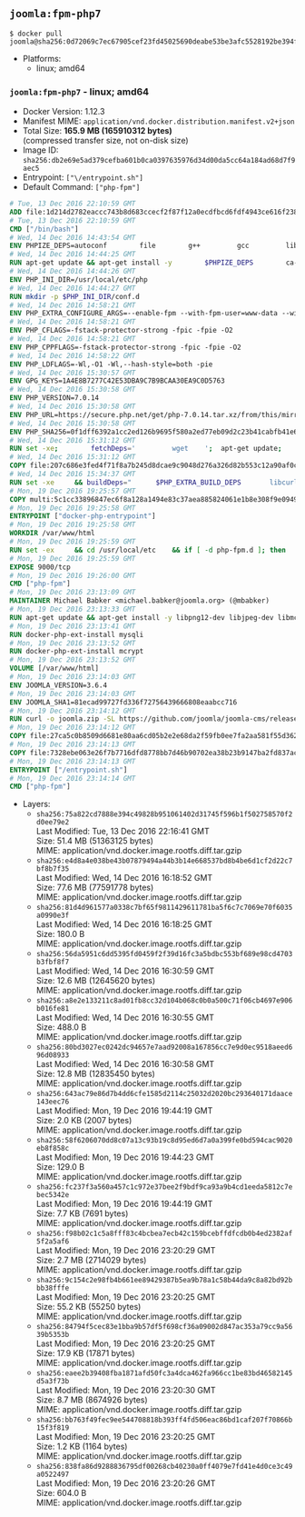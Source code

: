 ## `joomla:fpm-php7`

```console
$ docker pull joomla@sha256:0d72069c7ec67905cef23fd45025690deabe53be3afc5528192be394fd1a26aa
```

-	Platforms:
	-	linux; amd64

### `joomla:fpm-php7` - linux; amd64

-	Docker Version: 1.12.3
-	Manifest MIME: `application/vnd.docker.distribution.manifest.v2+json`
-	Total Size: **165.9 MB (165910312 bytes)**  
	(compressed transfer size, not on-disk size)
-	Image ID: `sha256:db2e69e5ad379cefba601b0ca0397635976d34d00da5cc64a184ad68d7f9aec5`
-	Entrypoint: `["\/entrypoint.sh"]`
-	Default Command: `["php-fpm"]`

```dockerfile
# Tue, 13 Dec 2016 22:10:59 GMT
ADD file:1d214d2782eaccc743b8d683ccecf2f87f12a0ecdfbcd6fdf4943ce616f23870 in / 
# Tue, 13 Dec 2016 22:10:59 GMT
CMD ["/bin/bash"]
# Wed, 14 Dec 2016 14:43:54 GMT
ENV PHPIZE_DEPS=autoconf 		file 		g++ 		gcc 		libc-dev 		make 		pkg-config 		re2c
# Wed, 14 Dec 2016 14:44:25 GMT
RUN apt-get update && apt-get install -y 		$PHPIZE_DEPS 		ca-certificates 		curl 		libedit2 		libsqlite3-0 		libxml2 		xz-utils 	--no-install-recommends && rm -r /var/lib/apt/lists/*
# Wed, 14 Dec 2016 14:44:26 GMT
ENV PHP_INI_DIR=/usr/local/etc/php
# Wed, 14 Dec 2016 14:44:27 GMT
RUN mkdir -p $PHP_INI_DIR/conf.d
# Wed, 14 Dec 2016 14:58:21 GMT
ENV PHP_EXTRA_CONFIGURE_ARGS=--enable-fpm --with-fpm-user=www-data --with-fpm-group=www-data
# Wed, 14 Dec 2016 14:58:21 GMT
ENV PHP_CFLAGS=-fstack-protector-strong -fpic -fpie -O2
# Wed, 14 Dec 2016 14:58:21 GMT
ENV PHP_CPPFLAGS=-fstack-protector-strong -fpic -fpie -O2
# Wed, 14 Dec 2016 14:58:22 GMT
ENV PHP_LDFLAGS=-Wl,-O1 -Wl,--hash-style=both -pie
# Wed, 14 Dec 2016 15:30:57 GMT
ENV GPG_KEYS=1A4E8B7277C42E53DBA9C7B9BCAA30EA9C0D5763
# Wed, 14 Dec 2016 15:30:58 GMT
ENV PHP_VERSION=7.0.14
# Wed, 14 Dec 2016 15:30:58 GMT
ENV PHP_URL=https://secure.php.net/get/php-7.0.14.tar.xz/from/this/mirror PHP_ASC_URL=https://secure.php.net/get/php-7.0.14.tar.xz.asc/from/this/mirror
# Wed, 14 Dec 2016 15:30:58 GMT
ENV PHP_SHA256=0f1dff6392a1cc2ed126b9695f580a2ed77eb09d2c23b41cabfb41e6f27a8c89 PHP_MD5=a51f1d4f03f4e4c745856e9f76fca476
# Wed, 14 Dec 2016 15:31:12 GMT
RUN set -xe; 		fetchDeps=' 		wget 	'; 	apt-get update; 	apt-get install -y --no-install-recommends $fetchDeps; 	rm -rf /var/lib/apt/lists/*; 		mkdir -p /usr/src; 	cd /usr/src; 		wget -O php.tar.xz "$PHP_URL"; 		if [ -n "$PHP_SHA256" ]; then 		echo "$PHP_SHA256 *php.tar.xz" | sha256sum -c -; 	fi; 	if [ -n "$PHP_MD5" ]; then 		echo "$PHP_MD5 *php.tar.xz" | md5sum -c -; 	fi; 		if [ -n "$PHP_ASC_URL" ]; then 		wget -O php.tar.xz.asc "$PHP_ASC_URL"; 		export GNUPGHOME="$(mktemp -d)"; 		for key in $GPG_KEYS; do 			gpg --keyserver ha.pool.sks-keyservers.net --recv-keys "$key"; 		done; 		gpg --batch --verify php.tar.xz.asc php.tar.xz; 		rm -r "$GNUPGHOME"; 	fi; 		apt-get purge -y --auto-remove $fetchDeps
# Wed, 14 Dec 2016 15:31:12 GMT
COPY file:207c686e3fed4f71f8a7b245d8dcae9c9048d276a326d82b553c12a90af0c0ca in /usr/local/bin/ 
# Wed, 14 Dec 2016 15:34:37 GMT
RUN set -xe 	&& buildDeps=" 		$PHP_EXTRA_BUILD_DEPS 		libcurl4-openssl-dev 		libedit-dev 		libsqlite3-dev 		libssl-dev 		libxml2-dev 	" 	&& apt-get update && apt-get install -y $buildDeps --no-install-recommends && rm -rf /var/lib/apt/lists/* 		&& export CFLAGS="$PHP_CFLAGS" 		CPPFLAGS="$PHP_CPPFLAGS" 		LDFLAGS="$PHP_LDFLAGS" 	&& docker-php-source extract 	&& cd /usr/src/php 	&& ./configure 		--with-config-file-path="$PHP_INI_DIR" 		--with-config-file-scan-dir="$PHP_INI_DIR/conf.d" 				--disable-cgi 				--enable-ftp 		--enable-mbstring 		--enable-mysqlnd 				--with-curl 		--with-libedit 		--with-openssl 		--with-zlib 				$PHP_EXTRA_CONFIGURE_ARGS 	&& make -j "$(nproc)" 	&& make install 	&& { find /usr/local/bin /usr/local/sbin -type f -executable -exec strip --strip-all '{}' + || true; } 	&& make clean 	&& docker-php-source delete 		&& apt-get purge -y --auto-remove -o APT::AutoRemove::RecommendsImportant=false $buildDeps
# Mon, 19 Dec 2016 19:25:57 GMT
COPY multi:5c1cc33896847ec6f8a128a1494e83c37aea885824061e1b8e308f9e09499956 in /usr/local/bin/ 
# Mon, 19 Dec 2016 19:25:58 GMT
ENTRYPOINT ["docker-php-entrypoint"]
# Mon, 19 Dec 2016 19:25:58 GMT
WORKDIR /var/www/html
# Mon, 19 Dec 2016 19:25:59 GMT
RUN set -ex 	&& cd /usr/local/etc 	&& if [ -d php-fpm.d ]; then 		sed 's!=NONE/!=!g' php-fpm.conf.default | tee php-fpm.conf > /dev/null; 		cp php-fpm.d/www.conf.default php-fpm.d/www.conf; 	else 		mkdir php-fpm.d; 		cp php-fpm.conf.default php-fpm.d/www.conf; 		{ 			echo '[global]'; 			echo 'include=etc/php-fpm.d/*.conf'; 		} | tee php-fpm.conf; 	fi 	&& { 		echo '[global]'; 		echo 'error_log = /proc/self/fd/2'; 		echo; 		echo '[www]'; 		echo '; if we send this to /proc/self/fd/1, it never appears'; 		echo 'access.log = /proc/self/fd/2'; 		echo; 		echo 'clear_env = no'; 		echo; 		echo '; Ensure worker stdout and stderr are sent to the main error log.'; 		echo 'catch_workers_output = yes'; 	} | tee php-fpm.d/docker.conf 	&& { 		echo '[global]'; 		echo 'daemonize = no'; 		echo; 		echo '[www]'; 		echo 'listen = [::]:9000'; 	} | tee php-fpm.d/zz-docker.conf
# Mon, 19 Dec 2016 19:25:59 GMT
EXPOSE 9000/tcp
# Mon, 19 Dec 2016 19:26:00 GMT
CMD ["php-fpm"]
# Mon, 19 Dec 2016 23:13:09 GMT
MAINTAINER Michael Babker <michael.babker@joomla.org> (@mbabker)
# Mon, 19 Dec 2016 23:13:33 GMT
RUN apt-get update && apt-get install -y libpng12-dev libjpeg-dev libmcrypt-dev zip unzip && rm -rf /var/lib/apt/lists/* 	&& docker-php-ext-configure gd --with-png-dir=/usr --with-jpeg-dir=/usr 	&& docker-php-ext-install gd
# Mon, 19 Dec 2016 23:13:41 GMT
RUN docker-php-ext-install mysqli
# Mon, 19 Dec 2016 23:13:52 GMT
RUN docker-php-ext-install mcrypt
# Mon, 19 Dec 2016 23:13:52 GMT
VOLUME [/var/www/html]
# Mon, 19 Dec 2016 23:14:03 GMT
ENV JOOMLA_VERSION=3.6.4
# Mon, 19 Dec 2016 23:14:03 GMT
ENV JOOMLA_SHA1=81ecad99727fd336f72756439666808eaabcc716
# Mon, 19 Dec 2016 23:14:12 GMT
RUN curl -o joomla.zip -SL https://github.com/joomla/joomla-cms/releases/download/${JOOMLA_VERSION}/Joomla_${JOOMLA_VERSION}-Stable-Full_Package.zip 	&& echo "$JOOMLA_SHA1 *joomla.zip" | sha1sum -c - 	&& mkdir /usr/src/joomla 	&& unzip joomla.zip -d /usr/src/joomla 	&& rm joomla.zip 	&& chown -R www-data:www-data /usr/src/joomla
# Mon, 19 Dec 2016 23:14:12 GMT
COPY file:27ca5c0b8509d6681e80aa6cd05b2e2e68da2f59fb0ee7fa2aa581f55d362b6d in /entrypoint.sh 
# Mon, 19 Dec 2016 23:14:13 GMT
COPY file:7328ebe063e26f7b7716dfd8778bb7d46b90702ea38b23b9147ba2fd837ac2c1 in /makedb.php 
# Mon, 19 Dec 2016 23:14:13 GMT
ENTRYPOINT ["/entrypoint.sh"]
# Mon, 19 Dec 2016 23:14:14 GMT
CMD ["php-fpm"]
```

-	Layers:
	-	`sha256:75a822cd7888e394c49828b951061402d31745f596b1f502758570f2d0ee79e2`  
		Last Modified: Tue, 13 Dec 2016 22:16:41 GMT  
		Size: 51.4 MB (51363125 bytes)  
		MIME: application/vnd.docker.image.rootfs.diff.tar.gzip
	-	`sha256:e4d8a4e038be43b07879494a44b3b14e668537bd8b4be6d1cf2d22c7bf8b7f35`  
		Last Modified: Wed, 14 Dec 2016 16:18:52 GMT  
		Size: 77.6 MB (77591778 bytes)  
		MIME: application/vnd.docker.image.rootfs.diff.tar.gzip
	-	`sha256:81d4d961577a0338c7bf65f9811429611781ba5f6c7c7069e70f6035a0990e3f`  
		Last Modified: Wed, 14 Dec 2016 16:18:25 GMT  
		Size: 180.0 B  
		MIME: application/vnd.docker.image.rootfs.diff.tar.gzip
	-	`sha256:56da5951c6dd5395fd0459f2f39d16fc3a5bdbc553bf689e98cd4703b3fbf8f7`  
		Last Modified: Wed, 14 Dec 2016 16:30:59 GMT  
		Size: 12.6 MB (12645620 bytes)  
		MIME: application/vnd.docker.image.rootfs.diff.tar.gzip
	-	`sha256:a8e2e133211c8ad01fb8cc32d104b068c0b0a500c71f06cb4697e906b016fe81`  
		Last Modified: Wed, 14 Dec 2016 16:30:55 GMT  
		Size: 488.0 B  
		MIME: application/vnd.docker.image.rootfs.diff.tar.gzip
	-	`sha256:80bd3027ec0242dc94657e7aad92008a167856cc7e9d0ec9518aeed696d08933`  
		Last Modified: Wed, 14 Dec 2016 16:30:58 GMT  
		Size: 12.8 MB (12835450 bytes)  
		MIME: application/vnd.docker.image.rootfs.diff.tar.gzip
	-	`sha256:643ac79e86d7b4dd6cfe1585d2114c25032d2020bc293640171daace143eec76`  
		Last Modified: Mon, 19 Dec 2016 19:44:19 GMT  
		Size: 2.0 KB (2007 bytes)  
		MIME: application/vnd.docker.image.rootfs.diff.tar.gzip
	-	`sha256:58f6206070dd8c07a13c93b19c8d95ed6d7a0a399fe0bd594cac9020eb8f858c`  
		Last Modified: Mon, 19 Dec 2016 19:44:23 GMT  
		Size: 129.0 B  
		MIME: application/vnd.docker.image.rootfs.diff.tar.gzip
	-	`sha256:fc237f3a560a457c1c972e37bee2f9bdf9ca93a9b4cd1eeda5812c7ebec5342e`  
		Last Modified: Mon, 19 Dec 2016 19:44:19 GMT  
		Size: 7.7 KB (7691 bytes)  
		MIME: application/vnd.docker.image.rootfs.diff.tar.gzip
	-	`sha256:f98b02c1c5a8fff83c4bcbea7ecb42c159bcebffdfcdb0b4ed2382af5f2a5af6`  
		Last Modified: Mon, 19 Dec 2016 23:20:29 GMT  
		Size: 2.7 MB (2714029 bytes)  
		MIME: application/vnd.docker.image.rootfs.diff.tar.gzip
	-	`sha256:9c154c2e98fb4b661ee89429387b5ea9b78a1c58b44da9c8a82bd92bbb38fffe`  
		Last Modified: Mon, 19 Dec 2016 23:20:25 GMT  
		Size: 55.2 KB (55250 bytes)  
		MIME: application/vnd.docker.image.rootfs.diff.tar.gzip
	-	`sha256:84794f5cec83e1bba9b57df5f698cf36a09002d847ac353a79cc9a5639b5353b`  
		Last Modified: Mon, 19 Dec 2016 23:20:25 GMT  
		Size: 17.9 KB (17871 bytes)  
		MIME: application/vnd.docker.image.rootfs.diff.tar.gzip
	-	`sha256:eaee2b39408fba1871afd50fc3a4dca462fa966cc1be83bd46582145d5a3f73b`  
		Last Modified: Mon, 19 Dec 2016 23:20:30 GMT  
		Size: 8.7 MB (8674926 bytes)  
		MIME: application/vnd.docker.image.rootfs.diff.tar.gzip
	-	`sha256:bb763f49fec9ee544708818b393ff4fd506eac86bd1caf207f70866b15f3f819`  
		Last Modified: Mon, 19 Dec 2016 23:20:25 GMT  
		Size: 1.2 KB (1164 bytes)  
		MIME: application/vnd.docker.image.rootfs.diff.tar.gzip
	-	`sha256:838fa86d9288836795df00268cb40230a0ff4079e7fd41e4d0ce3c49a0522497`  
		Last Modified: Mon, 19 Dec 2016 23:20:26 GMT  
		Size: 604.0 B  
		MIME: application/vnd.docker.image.rootfs.diff.tar.gzip
